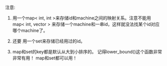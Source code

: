 
注意:

1) 用一个map< int, int >来存储id和machine之间的映射关系。注意不能用map< int, vector<int> > 来存储一个machine和一串id，这样就没法找某个id对应哪个machine了。

2) 还要 用一个set<int>来存储已经用过的id。

3) map和set的key都是默认从大到小排序的。 记得lower_bound()这个函数非常非常有用！ map和set都可以用！
